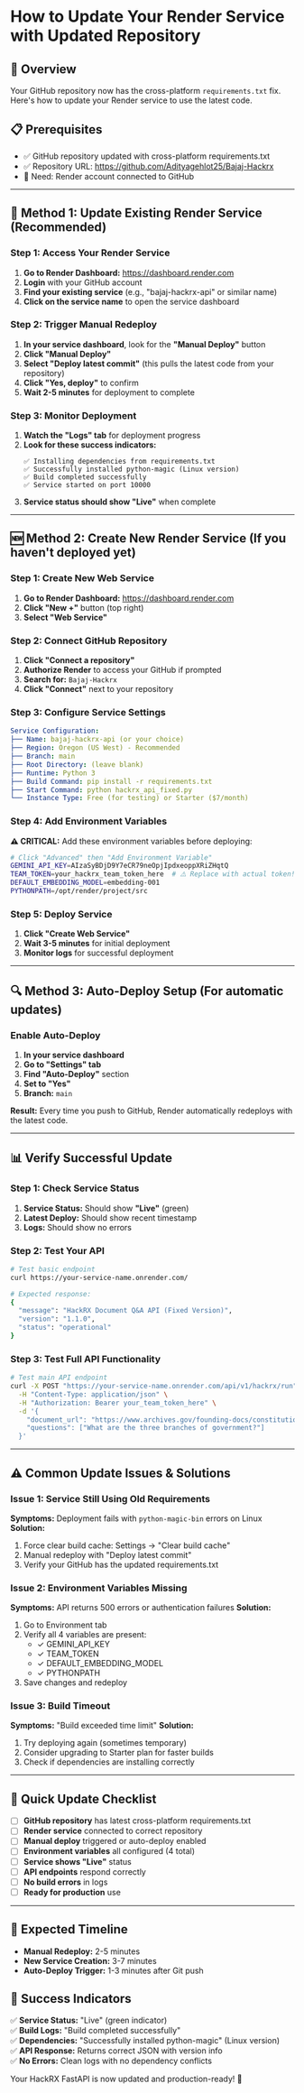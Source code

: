 # How to Update Your Render Service with Updated Repository

## 🎯 **Overview**
Your GitHub repository now has the cross-platform `requirements.txt` fix. Here's how to update your Render service to use the latest code.

## 📋 **Prerequisites**
- ✅ GitHub repository updated with cross-platform requirements.txt
- ✅ Repository URL: https://github.com/Adityagehlot25/Bajaj-Hackrx
- 🔑 Need: Render account connected to GitHub

---

## 🚀 **Method 1: Update Existing Render Service** (Recommended)

### **Step 1: Access Your Render Service**
1. **Go to Render Dashboard:** https://dashboard.render.com
2. **Login** with your GitHub account
3. **Find your existing service** (e.g., "bajaj-hackrx-api" or similar name)
4. **Click on the service name** to open the service dashboard

### **Step 2: Trigger Manual Redeploy**
1. **In your service dashboard**, look for the **"Manual Deploy"** button
2. **Click "Manual Deploy"** 
3. **Select "Deploy latest commit"** (this pulls the latest code from your repository)
4. **Click "Yes, deploy"** to confirm
5. **Wait 2-5 minutes** for deployment to complete

### **Step 3: Monitor Deployment**
1. **Watch the "Logs" tab** for deployment progress
2. **Look for these success indicators:**
   ```
   ✅ Installing dependencies from requirements.txt
   ✅ Successfully installed python-magic (Linux version)
   ✅ Build completed successfully
   ✅ Service started on port 10000
   ```
3. **Service status should show "Live"** when complete

---

## 🆕 **Method 2: Create New Render Service** (If you haven't deployed yet)

### **Step 1: Create New Web Service**
1. **Go to Render Dashboard:** https://dashboard.render.com
2. **Click "New +"** button (top right)
3. **Select "Web Service"**

### **Step 2: Connect GitHub Repository**
1. **Click "Connect a repository"**
2. **Authorize Render** to access your GitHub if prompted
3. **Search for:** `Bajaj-Hackrx` 
4. **Click "Connect"** next to your repository

### **Step 3: Configure Service Settings**
```yaml
Service Configuration:
├── Name: bajaj-hackrx-api (or your choice)
├── Region: Oregon (US West) - Recommended
├── Branch: main
├── Root Directory: (leave blank)
├── Runtime: Python 3
├── Build Command: pip install -r requirements.txt
├── Start Command: python hackrx_api_fixed.py
└── Instance Type: Free (for testing) or Starter ($7/month)
```

### **Step 4: Add Environment Variables**
**⚠️ CRITICAL:** Add these environment variables before deploying:

```bash
# Click "Advanced" then "Add Environment Variable"
GEMINI_API_KEY=AIzaSyBDjD9Y7eCR79neOpjIpdxeoppXRiZHqtQ
TEAM_TOKEN=your_hackrx_team_token_here  # ⚠️ Replace with actual token!
DEFAULT_EMBEDDING_MODEL=embedding-001
PYTHONPATH=/opt/render/project/src
```

### **Step 5: Deploy Service**
1. **Click "Create Web Service"**
2. **Wait 3-5 minutes** for initial deployment
3. **Monitor logs** for successful deployment

---

## 🔍 **Method 3: Auto-Deploy Setup** (For automatic updates)

### **Enable Auto-Deploy**
1. **In your service dashboard**
2. **Go to "Settings" tab**
3. **Find "Auto-Deploy"** section
4. **Set to "Yes"** 
5. **Branch:** `main`

**Result:** Every time you push to GitHub, Render automatically redeploys with the latest code.

---

## 📊 **Verify Successful Update**

### **Step 1: Check Service Status**
1. **Service Status:** Should show **"Live"** (green)
2. **Latest Deploy:** Should show recent timestamp
3. **Logs:** Should show no errors

### **Step 2: Test Your API**
```bash
# Test basic endpoint
curl https://your-service-name.onrender.com/

# Expected response:
{
  "message": "HackRX Document Q&A API (Fixed Version)",
  "version": "1.1.0", 
  "status": "operational"
}
```

### **Step 3: Test Full API Functionality**
```bash
# Test main API endpoint
curl -X POST "https://your-service-name.onrender.com/api/v1/hackrx/run" \
  -H "Content-Type: application/json" \
  -H "Authorization: Bearer your_team_token_here" \
  -d '{
    "document_url": "https://www.archives.gov/founding-docs/constitution-transcript",
    "questions": ["What are the three branches of government?"]
  }'
```

---

## ⚠️ **Common Update Issues & Solutions**

### **Issue 1: Service Still Using Old Requirements**
**Symptoms:** Deployment fails with `python-magic-bin` errors on Linux
**Solution:**
1. Force clear build cache: Settings → "Clear build cache"
2. Manual redeploy with "Deploy latest commit"
3. Verify your GitHub has the updated requirements.txt

### **Issue 2: Environment Variables Missing**  
**Symptoms:** API returns 500 errors or authentication failures
**Solution:**
1. Go to Environment tab
2. Verify all 4 variables are present:
   - ✓ GEMINI_API_KEY
   - ✓ TEAM_TOKEN  
   - ✓ DEFAULT_EMBEDDING_MODEL
   - ✓ PYTHONPATH
3. Save changes and redeploy

### **Issue 3: Build Timeout**
**Symptoms:** "Build exceeded time limit" 
**Solution:**
1. Try deploying again (sometimes temporary)
2. Consider upgrading to Starter plan for faster builds
3. Check if dependencies are installing correctly

---

## 🎯 **Quick Update Checklist**

- [ ] **GitHub repository** has latest cross-platform requirements.txt
- [ ] **Render service** connected to correct repository
- [ ] **Manual deploy** triggered or auto-deploy enabled  
- [ ] **Environment variables** all configured (4 total)
- [ ] **Service shows "Live"** status
- [ ] **API endpoints** respond correctly
- [ ] **No build errors** in logs
- [ ] **Ready for production** use

---

## 🚀 **Expected Timeline**

- **Manual Redeploy:** 2-5 minutes
- **New Service Creation:** 3-7 minutes  
- **Auto-Deploy Trigger:** 1-3 minutes after Git push

## 🎉 **Success Indicators**

✅ **Service Status:** "Live" (green indicator)  
✅ **Build Logs:** "Build completed successfully"  
✅ **Dependencies:** "Successfully installed python-magic" (Linux version)  
✅ **API Response:** Returns correct JSON with version info  
✅ **No Errors:** Clean logs with no dependency conflicts  

Your HackRX FastAPI is now updated and production-ready! 🎯
